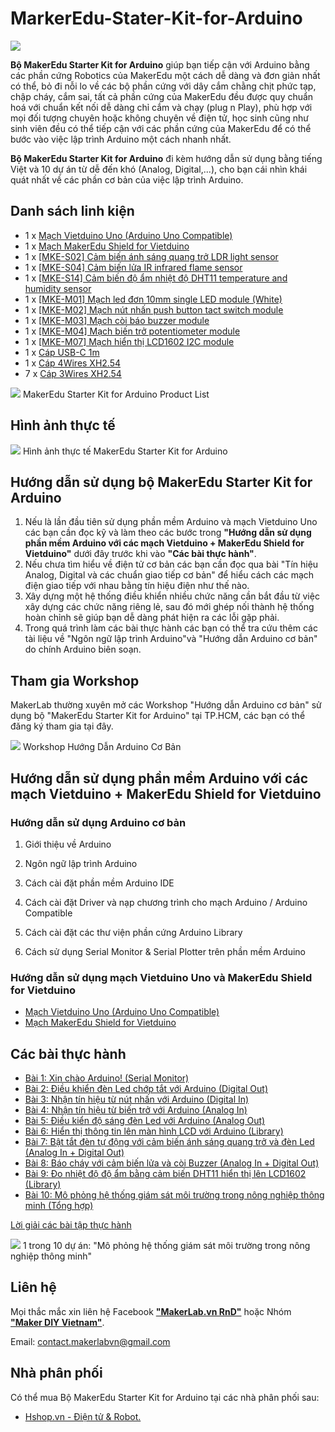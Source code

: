 # MarkerEdu-Stater-Kit-for-Arduino

![](/image/mke_arduino_stk1.png)

**Bộ MakerEdu Starter Kit for Arduino** giúp bạn tiếp cận với Arduino bằng các phần cứng Robotics của MakerEdu một cách dễ dàng và đơn giản nhất có thể, bỏ đi nỗi lo về các bộ phần cứng với dây cắm chằng chịt phức tạp, chập cháy, cắm sai, tất cả phần cứng của MakerEdu đều được quy chuẩn hoá với chuẩn kết nối dễ dàng chỉ cắm và chạy (plug n Play), phù hợp với mọi đối tượng chuyên hoặc không chuyên về điện tử, học sinh cũng như sinh viên đều có thể tiếp cận với các phần cứng của MakerEdu để có thể bước vào việc lập trình Arduino một cách nhanh nhất.

**Bộ MakerEdu Starter Kit for Arduino** đi kèm hướng dẫn sử dụng bằng tiếng Việt và 10 dự án từ dễ đến khó (Analog, Digital,...), cho bạn cái nhìn khái quát nhất về các phần cơ bản của việc lập trình Arduino.

## Danh sách linh kiện

- 1 x [Mạch Vietduino Uno (Arduino Uno Compatible)](https://www.makerlab.vn/vuno)
- 1 x [Mạch MakerEdu Shield for Vietduino](https://www.makerlab.vn/vietduinosd)
- 1 x [[MKE-S02] Cảm biến ánh sáng quang trở LDR light sensor](https://www.makerlab.vn/mkes02)
- 1 x [[MKE-S04] Cảm biến lửa IR infrared flame sensor](https://www.makerlab.vn/mkes04)
- 1 x [[MKE-S14] Cảm biến độ ẩm nhiệt độ DHT11 temperature and humidity sensor](https://www.makerlab.vn/mkes14)
- 1 x [[MKE-M01] Mạch led đơn 10mm single LED module (White)](https://www.makerlab.vn/mkem01)
- 1 x [[MKE-M02] Mạch nút nhấn push button tact switch module](https://www.makerlab.vn/mkem02)
- 1 x [[MKE-M03] Mạch còi báo buzzer module](https://www.makerlab.vn/mkem03)
- 1 x [[MKE-M04] Mạch biến trở potentiometer module](https://www.makerlab.vn/mkem04)
- 1 x [[MKE-M07] Mạch hiển thị LCD1602 I2C module](https://www.makerlab.vn/mkem07)
- 1 x [Cáp USB-C 1m](https://hshop.vn/cap-usb-type-c)
- 1 x [Cáp 4Wires XH2.54](https://hshop.vn/cap-ket-noi-makeredu-xh2-54-4wires-20cm-cable)
- 7 x [Cáp 3Wires XH2.54](https://hshop.vn/cap-ket-noi-makeredu-xh2-54-3wires-20cm-cable)

![](/image/mke_arduino_stk2.png)
MakerEdu Starter Kit for Arduino Product List

## Hình ảnh thực tế

![](/image/mke_arduino_stk3.jpg)
Hình ảnh thực tế MakerEdu Starter Kit for Arduino

## Hướng dẫn sử dụng bộ MakerEdu Starter Kit for Arduino

1. Nếu là lần đầu tiên sử dụng phần mềm Arduino và mạch Vietduino Uno các bạn cần đọc kỹ và làm theo các bước trong **"Hướng dẫn sử dụng phần mềm Arduino với các mạch Vietduino + MakerEdu Shield for Vietduino"** dưới đây trước khi vào **"Các bài thực hành"**.
1. Nếu chưa tìm hiểu về điện tử cơ bản các bạn cần đọc qua bài "Tín hiệu Analog, Digital và các chuẩn giao tiếp cơ bản" để hiểu cách các mạch điện giao tiếp với nhau bằng tín hiệu điện như thế nào.
1. Xây dựng một hệ thống điều khiển nhiều chức năng cần bắt đầu từ việc xây dựng các chức năng riêng lẻ, sau đó mới ghép nối thành hệ thống hoàn chỉnh sẽ giúp bạn dễ dàng phát hiện ra các lỗi gặp phải.
1. Trong quá trình làm các bài thực hành các bạn có thể tra cứu thêm các tài liệu về "Ngôn ngữ lập trình Arduino"và "Hướng dẫn Arduino cơ bản" do chính Arduino biên soạn.

## Tham gia Workshop

MakerLab thường xuyên mở các Workshop "Hướng dẫn Arduino cơ bản" sử dụng bộ "MakerEdu Starter Kit for Arduino" tại TP.HCM, các bạn có thể đăng ký tham gia tại đây.

![](/image/mke_arduino_stk4.png)
Workshop Hướng Dẫn Arduino Cơ Bản

## Hướng dẫn sử dụng phần mềm Arduino với các mạch Vietduino + MakerEdu Shield for Vietduino

### Hướng dẫn sử dụng Arduino cơ bản

1) Giới thiệu về Arduino

2) Ngôn ngữ lập trình Arduino

3) Cách cài đặt phần mềm Arduino IDE

4) Cách cài đặt Driver và nạp chương trình cho mạch Arduino / Arduino Compatible

5) Cách cài đặt các thư viện phần cứng Arduino Library

6) Cách sử dụng Serial Monitor & Serial Plotter trên phần mềm Arduino

### Hướng dẫn sử dụng mạch Vietduino Uno và MakerEdu Shield for Vietduino

- [Mạch Vietduino Uno (Arduino Uno Compatible)](https://makerlab.vn/vuno)
- [Mạch MakerEdu Shield for Vietduino](https://makerlab.vn/vietduinosd)

## Các bài thực hành

- [Bài 1: Xin chào Arduino! (Serial Monitor)](/ex/less01/README.md)
- [Bài 2: Điều khiển đèn Led chớp tắt với Arduino (Digital Out)](/ex/less02/README.md)
- [Bài 3: Nhận tín hiệu từ nút nhấn với Arduino (Digital In)](/ex/less03/README.md)
- [Bài 4: Nhận tín hiệu từ biến trở với Arduino (Analog In)](/ex/less04/README.md)
- [Bài 5: Điều kiển độ sáng đèn Led với Arduino (Analog Out)](/ex/less05/README.md)
- [Bài 6: Hiển thị thông tin lên màn hình LCD với Arduino (Library)](/ex/less06/README.md)
- [Bài 7: Bật tắt đèn tự động với cảm biến ánh sáng quang trở và đèn Led (Analog In + Digital Out)](/ex/less07/README.md)
- [Bài 8: Báo cháy với cảm biến lửa và còi Buzzer (Analog In + Digital Out)](/ex/less08/README.md)
- [Bài 9: Đo nhiệt độ độ ẩm bằng cảm biến DHT11 hiển thị lên LCD1602 (Library)](/ex/less09/README.md)
- [Bài 10: Mô phỏng hệ thống giám sát môi trường trong nông nghiệp thông minh (Tổng hợp)](/ex/less10/README.md)

 [Lời giải các bài tập thực hành](/solution/README.md)

![](/image/mke_arduino_stk5.jpg)
1 trong 10 dự án: "Mô phỏng hệ thống giám sát môi trường trong nông nghiệp thông minh"

## Liên hệ

Mọi thắc mắc xin liên hệ Facebook [**"MakerLab.vn RnD"**](https://www.facebook.com/makerlabvn) hoặc Nhóm [**"Maker DIY Vietnam"**](https://www.facebook.com/groups/makervn/).

Email: <contact.makerlabvn@gmail.com>

## Nhà phân phối

Có thể mua Bộ MakerEdu Starter Kit for Arduino tại các nhà phân phối sau:

- [Hshop.vn - Điện tử & Robot.](https://hshop.vn)
